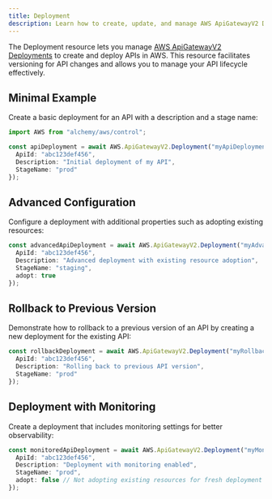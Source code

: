 ```yaml
---
title: Deployment
description: Learn how to create, update, and manage AWS ApiGatewayV2 Deployments using Alchemy Cloud Control.
---
```


The Deployment resource lets you manage [AWS ApiGatewayV2 Deployments](https://docs.aws.amazon.com/apigatewayv2/latest/userguide/) to create and deploy APIs in AWS. This resource facilitates versioning for API changes and allows you to manage your API lifecycle effectively.

## Minimal Example

Create a basic deployment for an API with a description and a stage name:

```ts
import AWS from "alchemy/aws/control";

const apiDeployment = await AWS.ApiGatewayV2.Deployment("myApiDeployment", {
  ApiId: "abc123def456",
  Description: "Initial deployment of my API",
  StageName: "prod"
});
```

## Advanced Configuration

Configure a deployment with additional properties such as adopting existing resources:

```ts
const advancedApiDeployment = await AWS.ApiGatewayV2.Deployment("myAdvancedApiDeployment", {
  ApiId: "abc123def456",
  Description: "Advanced deployment with existing resource adoption",
  StageName: "staging",
  adopt: true
});
```

## Rollback to Previous Version

Demonstrate how to rollback to a previous version of an API by creating a new deployment for the existing API:

```ts
const rollbackDeployment = await AWS.ApiGatewayV2.Deployment("myRollbackDeployment", {
  ApiId: "abc123def456",
  Description: "Rolling back to previous API version",
  StageName: "prod"
});
```

## Deployment with Monitoring

Create a deployment that includes monitoring settings for better observability:

```ts
const monitoredApiDeployment = await AWS.ApiGatewayV2.Deployment("myMonitoredApiDeployment", {
  ApiId: "abc123def456",
  Description: "Deployment with monitoring enabled",
  StageName: "prod",
  adopt: false // Not adopting existing resources for fresh deployment
});
```